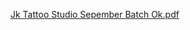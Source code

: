 [Jk Tattoo Studio Sepember Batch Ok.pdf](https://github.com/gayanfernando/jk-tattoo/files/9566226/Jk.Tattoo.Studio.Sepember.Batch.Ok.pdf)
